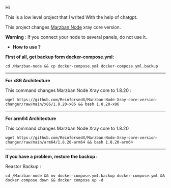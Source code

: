Hi

This is a low level project that I writed With the help of chatgpt.

This project changes [Marzban Node](https://github.com/Gozargah/Marzban-node) xray core version.

**Warning** : If you connect your node to several panels, do not use it.

- **How to use ?**

**First of all, get backup form docker-compose.yml:**
```
cd /Marzban-node && cp docker-compose.yml docker-compose.yml.backup
```
-----------------------------------------------------

**For x86 Architecture**

This command changes Marzban Node Xray core to 1.8.20 :

```
wget https://github.com/ReinforsedX/Marzban-Node-Xray-core-version-changer/raw/main/x86/1.8.20-x86 && bash 1.8.20-x86
```
-----------------------------------------------------
**For arm64 Architecture**

This command changes Marzban Node Xray core to 1.8.20

```
wget https://github.com/ReinforsedX/Marzban-Node-Xray-core-version-changer/raw/main/arm64/1.8.20-arm64 && bash 1.8.20-arm64
```
----------------------------------------------------
**If you have a problem, restore the backup :**

Reastor Backup :
```
cd /Marzban-node && mv docker-compose.yml.backup docker-compose.yml && docker compose down && docker compose up -d
```

